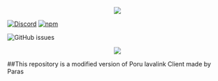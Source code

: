 <p align="center">
  <img src="https://cdn.discordapp.com/attachments/1011650397389213816/1033959763089838080/Fixed_Green.jpg" />
</p>
<p align="center">

[![Discord](https://img.shields.io/discord/567705326774779944?style=flat-square)](https://discord.gg/pCj2UBbwST)
[![npm](https://img.shields.io/npm/v/glitch-client?style=flat-square)](https://www.npmjs.com/package/glitch-client)

![GitHub issues](https://img.shields.io/github/issues-raw/SudheeR3737/glitch-client?style=flat-square)

</p>

<p align="center">
  <a href="https://nodei.co/npm/glitch-client/"><img src="https://nodei.co/npm/glitch-client.png?downloads=true&downloadRank=true&stars=true"></a>
</p>


##This repository is a modified version of Poru lavalink Client made by Paras
